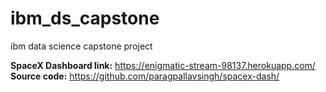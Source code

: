 # ibm_ds_capstone
ibm data science capstone project

**SpaceX Dashboard link:** https://enigmatic-stream-98137.herokuapp.com/ <br>
**Source code:** https://github.com/paragpallavsingh/spacex-dash/
